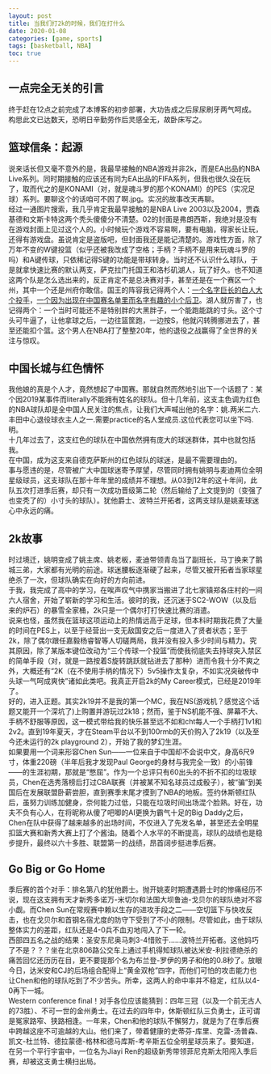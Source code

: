 ```yaml
---
layout: post
title: 当我们打2k的时候，我们在打什么
date: 2020-01-08
categories: [game, sports]
tags: [basketball, NBA]
toc: true
---
```


## 一点完全无关的引言  
终于赶在12点之前完成了本博客的初步部署，大功告成之后尿尿刷牙两气呵成。构思此文已达数天，恐明日辛勤劳作后灵感全无，故卧床写之。

## 篮球信条：起源
说来话长但又毫不意外的是，我最早接触的NBA游戏并非2k，而是EA出品的NBA Live系列。同时期接触的应该还有同为EA出品的FIFA系列，但我也很久没在玩了，取而代之的是KONAMI（对，就是魂斗罗的那个KONAMI）的PES（实况足球）系列。要聊这个的话咱可不困了啊.jpg。实况的故事改天再聊。  
经过一通图片搜索，我几乎肯定我最早接触的是NBA Live 2003以及2004，贾森基德和文斯卡特这两个秃头傻傻分不清楚。02的封面是弗朗西斯，我绝对是没有在游戏封面上见过这个人的。小时候玩个游戏不容易啊，要有电脑，得家长让玩，还得有游戏盘。虽说肯定是盗版吧，但封面我还是能记清楚的。游戏性方面，除了万年不变的W键投篮（似乎还被我改成了空格；手柄？手柄不是用来玩魂斗罗的吗）和A键传球，只依稀记得S键的功能是带球转身。当时还不认识什么球队，于是就拿快速比赛的默认两支，萨克拉门托国王和洛杉矶湖人，玩了好久。也不知道这两个队是怎么选出来的，反正肯定不是总决赛对手，甚至还是在一个赛区一个州，其中一个还是州府你敢信。国王的阵容我记得两个人：[一个名字巨长的白人大个投手](https://en.wikipedia.org/wiki/Peja_Stojakovi%C4%87)，[一个因为出现在中国赛名单里而名字有趣的小个后卫](https://en.wikipedia.org/wiki/Mike_Bibby)。湖人就厉害了，也记得两个：一个当时可能还不是特别胖的大黑胖子，一个能跑能跳的寸头。这个寸头可牛逼了，让他拿球之后，一边往篮筐跑，一边按S，他就闪转腾挪进去了，甚至还能扣个篮。这个男人在NBA打了整整20年，他的退役之战赢得了全世界的关注与惊叹。

## 中国长城与红色情怀
我他娘的真是个人才，竟然想起了中国赛。那就自然而然地引出下一个话题了：某个因2019某事件而literally不能拥有姓名的球队。但十几年前，这支主色调为红色的NBA球队却是全中国人民关注的焦点，让我们大声喊出他的名字：姚.两米二六.丰田中心退役球衣主人之一.需要practice的名人堂成员.这位代表您可以坐下吗.明。  
十几年过去了，这支红色的球队在中国依然拥有庞大的球迷群体，其中也就包括我。  
在中国，成为这支来自德克萨斯州的红色球队的球迷，是最不需要理由的。  
事与愿违的是，尽管被广大中国球迷寄予厚望，尽管同时拥有姚明与麦迪两位全明星级球员，这支球队在那十年年里的成绩并不理想。从03到12年的这十年间，此队五次打进季后赛，却只有一次成功晋级第二轮（然后输给了上文提到的（变强了也变秃了的）小寸头的球队）。犹他爵士、波特兰开拓者，这两支球队是姚麦球迷心中永远的痛。

## 2k故事
时过境迁，姚明变成了姚主席、姚老板，麦迪带领青岛当了副班长，马丁换来了鹅城三弟，大家都有光明的前途。球迷腰板逐渐硬了起来，尽管又被开拓者当家球星绝杀了一次，但球队确实在向好的方向前进。  
于我，我完成了高中的学习，在唉声叹气中携家当搬进了北七家镇郑各庄村的一间六人宿舍，开始了崭新的学习和生活。彼时的我，还沉迷于SC2-WOW（以及后来的炉石）的暴雪全家桶，2k只是一个偶尔打打快速比赛的消遣。  
说来也怪，虽然我在篮球这项运动上的热情远高于足球，但本科时期我花费了大量的时间在PES上，以至于经营出一支无敌国安之后一度进入了贤者状态；至于2k，除了偶尔跟任嘉毅杨睿智等人切磋两局，我并没有投入多少时间与精力。究其原因，除了某版本键位改动为“三个传球一个投篮”而使我彻底失去持球突入禁区的简单手段（对，就是一路按着S旋转跳跃就钻进去了那种）进而令我十分不爽之外，大概还有“2K（在不使用手柄的情况下）5v5操作太复杂，不如实况突破传中头球一气呵成爽快”诸如此类吧。我真正开启2k的My Career模式，已经是2019年了。  
好的，进入正题。其实2k19并不是我的第一个MC，我在NS(游戏机？感觉这个话题又能开一个深坑了)上购置并游玩过2k18；然而，鉴于NS机能不强、屏幕不大、手柄不舒服等原因，这一模式带给我的快乐甚至远不如和cht每人一个手柄打1v1和2v2。直到19年夏天，才在Steam平台以不到100rmb的天价购入了2k19（以及至今还未运行的2k playground 2），开始了我的梦幻生涯。  
如果要用一个词来形容Chen Sun——一位来自于中国却不会说中文，身高6尺9寸，体重220磅（半年后我才发现Paul George的身材与我完全一致）的小前锋——的生涯初期，那就是“憋屈”。作为一个总评只有60出头的不折不扣的垃圾球员，Chen在选秀落榜后打过CBA联赛（并被某不知名球员过成骰子），被“骗”到美国后在发展联盟卧薪尝胆，直到赛季末尾才摸到了NBA的地板。签约休斯顿红队后，虽努力训练加健身，奈何能力过低，只能在垃圾时间出场混个脸熟。好在，功夫不负有心人，在将昵称从傻了吧唧的AI更换为霸气十足的Big Daddy之后，Chen在队中获得了越来越多的出场时间，不仅进入了先发名单，甚至还去全明星扣篮大赛和新秀大赛上打了个酱油。随着个人水平的不断提高，球队的战绩也是稳步提升，最终以六十多胜、联盟第一的战绩，昂首阔步挺进季后赛。

## Go Big or Go Home 
季后赛的首个对手：排名第八的犹他爵士。抛开姚麦时期遭遇爵士时的惨痛经历不说，现在这支拥有天才新秀多诺万-米切尔和法国大坝鲁迪-戈贝尔的球队绝对不容小觑。而Chen Sun在常规赛中赖以生存的进攻手段之二——空切篮下与快攻反击，也在戈贝尔和首钢名宿尤度的防守下受到了不小的限制。尽管如此，由于球队整体实力的差距，红队还是4-0兵不血刃地闯入了下一轮。  
西部四五名之战的结果：圣安东尼奥马刺3-4惜败于……波特兰开拓者。这他妈巧了不是？？？坐在北京806路公交车上通过手机得知球队被达米安-利拉德绝杀的痛苦回忆还历历在目，更不要提那个名为布兰登-罗伊的男子和他的0.8秒了。放眼今日，达米安和CJ的后场组合配得上“黄金双枪”四字，而他们可怕的攻击能力也让Chen和他的球队吃到了不少苦头。所幸，这两人的命中率并不稳定，红队以4-0再下一城。  
Western conference final！对手各位应该能猜到：四年三冠（以及一个前无古人的73胜）、不可一世的金州勇士。在过去的四年中，休斯顿红队三负勇士，正可谓是冤家路窄、狭路相逢。一年来，Chen和他的球队不懈努力，就是为了在季后赛中跨越这座不可逾越的大山。他们来了，带着健康的史蒂芬-库里、克雷-汤普森、凯文-杜兰特、德拉蒙德-格林和德马库斯-考辛斯五位全明星球员来了。要知道，在另一个平行宇宙中，一位名为Jiayi Ren的超级新秀带领菲尼克斯太阳闯入季后赛，却被这支勇士横扫出局。  